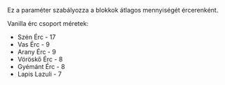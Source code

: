 Ez a paraméter szabályozza a blokkok átlagos mennyiségét ércerenként.

Vanilla érc csoport méretek:

* Szén Érc - 17
* Vas Érc - 9
* Arany Érc - 9
* Vöröskő Érc - 8
* Gyémánt Érc - 8
* Lapis Lazuli - 7